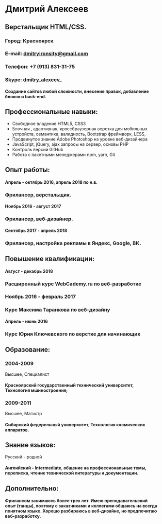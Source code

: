 # Дмитрий Алексеев
## Верстальщик HTML/CSS.
 
### Город: Красноярск
### E-mail: dmitryironsity@gmail.com
### Телефон: +7 (913) 831-31-75
### Skype: dmitry_alexeev_
 
#### Создание сайтов любой сложности, внесение правок, добавление блоков и back-end.
 
## Профессиональные навыки:
- Свободное владение HTML5, CSS3
- Блочная , адаптивная, кроссбраузерная верстка для мобильных устройств, семантика, валидность, Bootstrap фреймворк, LESS, 
- Продвинутое знание Adobe Photoshop на уровне веб-дизайнера
- JavaScript, jQuery, ajax запросы на сервер, основы PHP
- Контроль версий GitHub
- Работа с пакетными менеджерами npm, yarn, Git

## Опыт работы:

#### Апрель - октябрь 2016, апрель 2018 по н.в.
### Фрилансер, верстальщик.
 
#### Ноябрь 2016 - август 2017
### Фрилансер, веб-дизайнер.
 
#### Сентябрь 2017 - апрель 2018
### Фрилансер, настройка рекламы в Яндекс, Google, ВК.
 
## Повышение квалификации:
 
#### Август - декабрь 2018
### Расширенный курс WebCademy.ru по веб-разработке
 
### Ноябрь 2016 - февраль 2017
### Курс Максима Таранкова по веб-дизайну
 
#### Апрель - июнь 2016
### Курс Юрия Ключевского по верстке для начинающих
 
## Образование:
 
### 2004-2009
Высшее, Специалист
#### Красноярский государственный технический университет, Технология мшиностроения;
 
### 2009-2011
Высшее, Магистр
#### Сибирский федерельный университет, Технология космических аппаратов.
 
## Знание языков:
Русский - родной
#### Английский - Intermediate, общение на профессиональные темы, переписка, чтение технической литературы и документации.
 
## Дополнительно:
#### Фрилансом занимаюсь более трех лет. Имею преподавательский опыт (танцы), поэтому с заказчиками и коллегами общаюсь на всегда понятном языке. Хорошо разбираюсь в веб-дизайне, но предпочитаю веб-разработку. 
